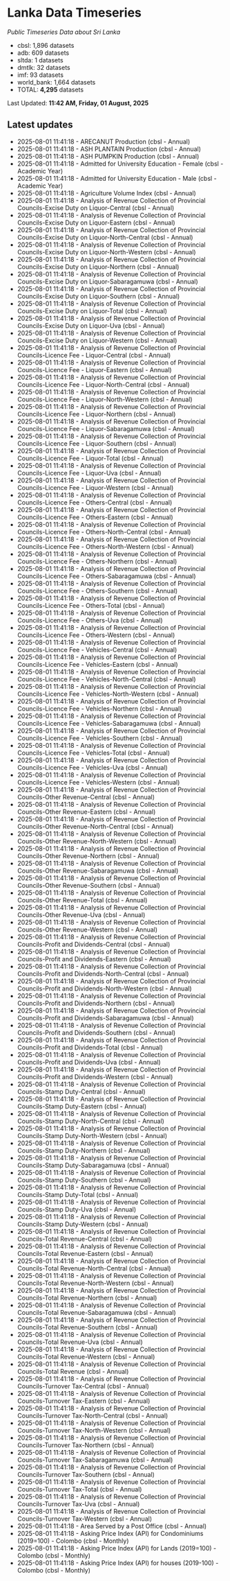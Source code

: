 # Lanka Data Timeseries
*Public Timeseries Data about Sri Lanka*

* cbsl: 1,896 datasets
* adb: 609 datasets
* sltda: 1 datasets
* dmtlk: 32 datasets
* imf: 93 datasets
* world_bank: 1,664 datasets
* TOTAL: **4,295** datasets

Last Updated: **11:42 AM, Friday, 01 August, 2025**

## Latest updates

* 2025-08-01 11:41:18 - ARECANUT Production (cbsl - Annual)
* 2025-08-01 11:41:18 - ASH PLANTAIN Production (cbsl - Annual)
* 2025-08-01 11:41:18 - ASH PUMPKIN Production (cbsl - Annual)
* 2025-08-01 11:41:18 - Admitted for University Education - Female (cbsl - Academic Year)
* 2025-08-01 11:41:18 - Admitted for University Education - Male (cbsl - Academic Year)
* 2025-08-01 11:41:18 - Agriculture Volume Index (cbsl - Annual)
* 2025-08-01 11:41:18 - Analysis of Revenue Collection of Provincial Councils-Excise Duty on Liquor-Central (cbsl - Annual)
* 2025-08-01 11:41:18 - Analysis of Revenue Collection of Provincial Councils-Excise Duty on Liquor-Eastern (cbsl - Annual)
* 2025-08-01 11:41:18 - Analysis of Revenue Collection of Provincial Councils-Excise Duty on Liquor-North-Central (cbsl - Annual)
* 2025-08-01 11:41:18 - Analysis of Revenue Collection of Provincial Councils-Excise Duty on Liquor-North-Western (cbsl - Annual)
* 2025-08-01 11:41:18 - Analysis of Revenue Collection of Provincial Councils-Excise Duty on Liquor-Northern (cbsl - Annual)
* 2025-08-01 11:41:18 - Analysis of Revenue Collection of Provincial Councils-Excise Duty on Liquor-Sabaragamuwa (cbsl - Annual)
* 2025-08-01 11:41:18 - Analysis of Revenue Collection of Provincial Councils-Excise Duty on Liquor-Southern (cbsl - Annual)
* 2025-08-01 11:41:18 - Analysis of Revenue Collection of Provincial Councils-Excise Duty on Liquor-Total (cbsl - Annual)
* 2025-08-01 11:41:18 - Analysis of Revenue Collection of Provincial Councils-Excise Duty on Liquor-Uva (cbsl - Annual)
* 2025-08-01 11:41:18 - Analysis of Revenue Collection of Provincial Councils-Excise Duty on Liquor-Western (cbsl - Annual)
* 2025-08-01 11:41:18 - Analysis of Revenue Collection of Provincial Councils-Licence Fee - Liquor-Central (cbsl - Annual)
* 2025-08-01 11:41:18 - Analysis of Revenue Collection of Provincial Councils-Licence Fee - Liquor-Eastern (cbsl - Annual)
* 2025-08-01 11:41:18 - Analysis of Revenue Collection of Provincial Councils-Licence Fee - Liquor-North-Central (cbsl - Annual)
* 2025-08-01 11:41:18 - Analysis of Revenue Collection of Provincial Councils-Licence Fee - Liquor-North-Western (cbsl - Annual)
* 2025-08-01 11:41:18 - Analysis of Revenue Collection of Provincial Councils-Licence Fee - Liquor-Northern (cbsl - Annual)
* 2025-08-01 11:41:18 - Analysis of Revenue Collection of Provincial Councils-Licence Fee - Liquor-Sabaragamuwa (cbsl - Annual)
* 2025-08-01 11:41:18 - Analysis of Revenue Collection of Provincial Councils-Licence Fee - Liquor-Southern (cbsl - Annual)
* 2025-08-01 11:41:18 - Analysis of Revenue Collection of Provincial Councils-Licence Fee - Liquor-Total (cbsl - Annual)
* 2025-08-01 11:41:18 - Analysis of Revenue Collection of Provincial Councils-Licence Fee - Liquor-Uva (cbsl - Annual)
* 2025-08-01 11:41:18 - Analysis of Revenue Collection of Provincial Councils-Licence Fee - Liquor-Western (cbsl - Annual)
* 2025-08-01 11:41:18 - Analysis of Revenue Collection of Provincial Councils-Licence Fee - Others-Central (cbsl - Annual)
* 2025-08-01 11:41:18 - Analysis of Revenue Collection of Provincial Councils-Licence Fee - Others-Eastern (cbsl - Annual)
* 2025-08-01 11:41:18 - Analysis of Revenue Collection of Provincial Councils-Licence Fee - Others-North-Central (cbsl - Annual)
* 2025-08-01 11:41:18 - Analysis of Revenue Collection of Provincial Councils-Licence Fee - Others-North-Western (cbsl - Annual)
* 2025-08-01 11:41:18 - Analysis of Revenue Collection of Provincial Councils-Licence Fee - Others-Northern (cbsl - Annual)
* 2025-08-01 11:41:18 - Analysis of Revenue Collection of Provincial Councils-Licence Fee - Others-Sabaragamuwa (cbsl - Annual)
* 2025-08-01 11:41:18 - Analysis of Revenue Collection of Provincial Councils-Licence Fee - Others-Southern (cbsl - Annual)
* 2025-08-01 11:41:18 - Analysis of Revenue Collection of Provincial Councils-Licence Fee - Others-Total (cbsl - Annual)
* 2025-08-01 11:41:18 - Analysis of Revenue Collection of Provincial Councils-Licence Fee - Others-Uva (cbsl - Annual)
* 2025-08-01 11:41:18 - Analysis of Revenue Collection of Provincial Councils-Licence Fee - Others-Western (cbsl - Annual)
* 2025-08-01 11:41:18 - Analysis of Revenue Collection of Provincial Councils-Licence Fee - Vehicles-Central (cbsl - Annual)
* 2025-08-01 11:41:18 - Analysis of Revenue Collection of Provincial Councils-Licence Fee - Vehicles-Eastern (cbsl - Annual)
* 2025-08-01 11:41:18 - Analysis of Revenue Collection of Provincial Councils-Licence Fee - Vehicles-North-Central (cbsl - Annual)
* 2025-08-01 11:41:18 - Analysis of Revenue Collection of Provincial Councils-Licence Fee - Vehicles-North-Western (cbsl - Annual)
* 2025-08-01 11:41:18 - Analysis of Revenue Collection of Provincial Councils-Licence Fee - Vehicles-Northern (cbsl - Annual)
* 2025-08-01 11:41:18 - Analysis of Revenue Collection of Provincial Councils-Licence Fee - Vehicles-Sabaragamuwa (cbsl - Annual)
* 2025-08-01 11:41:18 - Analysis of Revenue Collection of Provincial Councils-Licence Fee - Vehicles-Southern (cbsl - Annual)
* 2025-08-01 11:41:18 - Analysis of Revenue Collection of Provincial Councils-Licence Fee - Vehicles-Total (cbsl - Annual)
* 2025-08-01 11:41:18 - Analysis of Revenue Collection of Provincial Councils-Licence Fee - Vehicles-Uva (cbsl - Annual)
* 2025-08-01 11:41:18 - Analysis of Revenue Collection of Provincial Councils-Licence Fee - Vehicles-Western (cbsl - Annual)
* 2025-08-01 11:41:18 - Analysis of Revenue Collection of Provincial Councils-Other Revenue-Central (cbsl - Annual)
* 2025-08-01 11:41:18 - Analysis of Revenue Collection of Provincial Councils-Other Revenue-Eastern (cbsl - Annual)
* 2025-08-01 11:41:18 - Analysis of Revenue Collection of Provincial Councils-Other Revenue-North-Central (cbsl - Annual)
* 2025-08-01 11:41:18 - Analysis of Revenue Collection of Provincial Councils-Other Revenue-North-Western (cbsl - Annual)
* 2025-08-01 11:41:18 - Analysis of Revenue Collection of Provincial Councils-Other Revenue-Northern (cbsl - Annual)
* 2025-08-01 11:41:18 - Analysis of Revenue Collection of Provincial Councils-Other Revenue-Sabaragamuwa (cbsl - Annual)
* 2025-08-01 11:41:18 - Analysis of Revenue Collection of Provincial Councils-Other Revenue-Southern (cbsl - Annual)
* 2025-08-01 11:41:18 - Analysis of Revenue Collection of Provincial Councils-Other Revenue-Total (cbsl - Annual)
* 2025-08-01 11:41:18 - Analysis of Revenue Collection of Provincial Councils-Other Revenue-Uva (cbsl - Annual)
* 2025-08-01 11:41:18 - Analysis of Revenue Collection of Provincial Councils-Other Revenue-Western (cbsl - Annual)
* 2025-08-01 11:41:18 - Analysis of Revenue Collection of Provincial Councils-Profit and Dividends-Central (cbsl - Annual)
* 2025-08-01 11:41:18 - Analysis of Revenue Collection of Provincial Councils-Profit and Dividends-Eastern (cbsl - Annual)
* 2025-08-01 11:41:18 - Analysis of Revenue Collection of Provincial Councils-Profit and Dividends-North-Central (cbsl - Annual)
* 2025-08-01 11:41:18 - Analysis of Revenue Collection of Provincial Councils-Profit and Dividends-North-Western (cbsl - Annual)
* 2025-08-01 11:41:18 - Analysis of Revenue Collection of Provincial Councils-Profit and Dividends-Northern (cbsl - Annual)
* 2025-08-01 11:41:18 - Analysis of Revenue Collection of Provincial Councils-Profit and Dividends-Sabaragamuwa (cbsl - Annual)
* 2025-08-01 11:41:18 - Analysis of Revenue Collection of Provincial Councils-Profit and Dividends-Southern (cbsl - Annual)
* 2025-08-01 11:41:18 - Analysis of Revenue Collection of Provincial Councils-Profit and Dividends-Total (cbsl - Annual)
* 2025-08-01 11:41:18 - Analysis of Revenue Collection of Provincial Councils-Profit and Dividends-Uva (cbsl - Annual)
* 2025-08-01 11:41:18 - Analysis of Revenue Collection of Provincial Councils-Profit and Dividends-Western (cbsl - Annual)
* 2025-08-01 11:41:18 - Analysis of Revenue Collection of Provincial Councils-Stamp Duty-Central (cbsl - Annual)
* 2025-08-01 11:41:18 - Analysis of Revenue Collection of Provincial Councils-Stamp Duty-Eastern (cbsl - Annual)
* 2025-08-01 11:41:18 - Analysis of Revenue Collection of Provincial Councils-Stamp Duty-North-Central (cbsl - Annual)
* 2025-08-01 11:41:18 - Analysis of Revenue Collection of Provincial Councils-Stamp Duty-North-Western (cbsl - Annual)
* 2025-08-01 11:41:18 - Analysis of Revenue Collection of Provincial Councils-Stamp Duty-Northern (cbsl - Annual)
* 2025-08-01 11:41:18 - Analysis of Revenue Collection of Provincial Councils-Stamp Duty-Sabaragamuwa (cbsl - Annual)
* 2025-08-01 11:41:18 - Analysis of Revenue Collection of Provincial Councils-Stamp Duty-Southern (cbsl - Annual)
* 2025-08-01 11:41:18 - Analysis of Revenue Collection of Provincial Councils-Stamp Duty-Total (cbsl - Annual)
* 2025-08-01 11:41:18 - Analysis of Revenue Collection of Provincial Councils-Stamp Duty-Uva (cbsl - Annual)
* 2025-08-01 11:41:18 - Analysis of Revenue Collection of Provincial Councils-Stamp Duty-Western (cbsl - Annual)
* 2025-08-01 11:41:18 - Analysis of Revenue Collection of Provincial Councils-Total Revenue-Central (cbsl - Annual)
* 2025-08-01 11:41:18 - Analysis of Revenue Collection of Provincial Councils-Total Revenue-Eastern (cbsl - Annual)
* 2025-08-01 11:41:18 - Analysis of Revenue Collection of Provincial Councils-Total Revenue-North-Central (cbsl - Annual)
* 2025-08-01 11:41:18 - Analysis of Revenue Collection of Provincial Councils-Total Revenue-North-Western (cbsl - Annual)
* 2025-08-01 11:41:18 - Analysis of Revenue Collection of Provincial Councils-Total Revenue-Northern (cbsl - Annual)
* 2025-08-01 11:41:18 - Analysis of Revenue Collection of Provincial Councils-Total Revenue-Sabaragamuwa (cbsl - Annual)
* 2025-08-01 11:41:18 - Analysis of Revenue Collection of Provincial Councils-Total Revenue-Southern (cbsl - Annual)
* 2025-08-01 11:41:18 - Analysis of Revenue Collection of Provincial Councils-Total Revenue-Uva (cbsl - Annual)
* 2025-08-01 11:41:18 - Analysis of Revenue Collection of Provincial Councils-Total Revenue-Western (cbsl - Annual)
* 2025-08-01 11:41:18 - Analysis of Revenue Collection of Provincial Councils-Total Revenue (cbsl - Annual)
* 2025-08-01 11:41:18 - Analysis of Revenue Collection of Provincial Councils-Turnover Tax-Central (cbsl - Annual)
* 2025-08-01 11:41:18 - Analysis of Revenue Collection of Provincial Councils-Turnover Tax-Eastern (cbsl - Annual)
* 2025-08-01 11:41:18 - Analysis of Revenue Collection of Provincial Councils-Turnover Tax-North-Central (cbsl - Annual)
* 2025-08-01 11:41:18 - Analysis of Revenue Collection of Provincial Councils-Turnover Tax-North-Western (cbsl - Annual)
* 2025-08-01 11:41:18 - Analysis of Revenue Collection of Provincial Councils-Turnover Tax-Northern (cbsl - Annual)
* 2025-08-01 11:41:18 - Analysis of Revenue Collection of Provincial Councils-Turnover Tax-Sabaragamuwa (cbsl - Annual)
* 2025-08-01 11:41:18 - Analysis of Revenue Collection of Provincial Councils-Turnover Tax-Southern (cbsl - Annual)
* 2025-08-01 11:41:18 - Analysis of Revenue Collection of Provincial Councils-Turnover Tax-Total (cbsl - Annual)
* 2025-08-01 11:41:18 - Analysis of Revenue Collection of Provincial Councils-Turnover Tax-Uva (cbsl - Annual)
* 2025-08-01 11:41:18 - Analysis of Revenue Collection of Provincial Councils-Turnover Tax-Western (cbsl - Annual)
* 2025-08-01 11:41:18 - Area Served by a Post Office (cbsl - Annual)
* 2025-08-01 11:41:18 - Asking Price Index (API) for Condominiums (2019=100) - Colombo (cbsl - Monthly)
* 2025-08-01 11:41:18 - Asking Price Index (API) for Lands (2019=100) - Colombo (cbsl - Monthly)
* 2025-08-01 11:41:18 - Asking Price Index (API) for houses (2019-100) - Colombo (cbsl - Monthly)